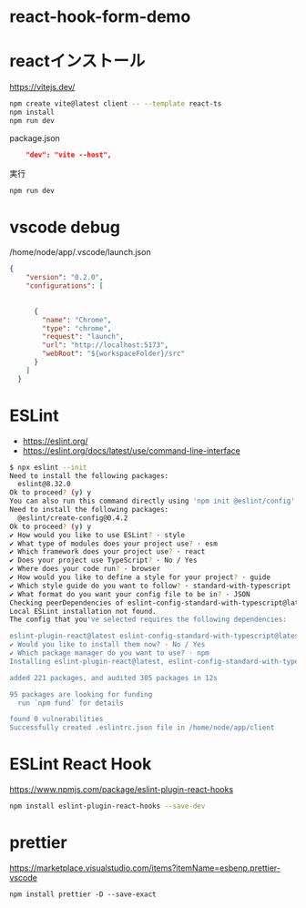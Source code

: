 # react-hook-form-demo

# reactインストール
https://vitejs.dev/

```bash
npm create vite@latest client -- --template react-ts
npm install
npm run dev
```

package.json

```json
    "dev": "vite --host",
```

実行

```bash
npm run dev
```

# vscode debug

/home/node/app/.vscode/launch.json
```json
{
    "version": "0.2.0",
    "configurations": [
    
    
      {
        "name": "Chrome",
        "type": "chrome",
        "request": "launch",
        "url": "http://localhost:5173",
        "webRoot": "${workspaceFolder}/src"
      }
    ]
  }
```

# ESLint
- https://eslint.org/
- https://eslint.org/docs/latest/use/command-line-interface

```bash
$ npx eslint --init
Need to install the following packages:
  eslint@8.32.0
Ok to proceed? (y) y
You can also run this command directly using 'npm init @eslint/config'.
Need to install the following packages:
  @eslint/create-config@0.4.2
Ok to proceed? (y) y
✔ How would you like to use ESLint? · style
✔ What type of modules does your project use? · esm
✔ Which framework does your project use? · react
✔ Does your project use TypeScript? · No / Yes
✔ Where does your code run? · browser
✔ How would you like to define a style for your project? · guide
✔ Which style guide do you want to follow? · standard-with-typescript
✔ What format do you want your config file to be in? · JSON
Checking peerDependencies of eslint-config-standard-with-typescript@latest
Local ESLint installation not found.
The config that you've selected requires the following dependencies:

eslint-plugin-react@latest eslint-config-standard-with-typescript@latest @typescript-eslint/eslint-plugin@^5.0.0 eslint@^8.0.1 eslint-plugin-import@^2.25.2 eslint-plugin-n@^15.0.0 eslint-plugin-promise@^6.0.0 typescript@*
✔ Would you like to install them now? · No / Yes
✔ Which package manager do you want to use? · npm
Installing eslint-plugin-react@latest, eslint-config-standard-with-typescript@latest, @typescript-eslint/eslint-plugin@^5.0.0, eslint@^8.0.1, eslint-plugin-import@^2.25.2, eslint-plugin-n@^15.0.0, eslint-plugin-promise@^6.0.0, typescript@*

added 221 packages, and audited 305 packages in 12s

95 packages are looking for funding
  run `npm fund` for details

found 0 vulnerabilities
Successfully created .eslintrc.json file in /home/node/app/client
```

# ESLint React Hook
https://www.npmjs.com/package/eslint-plugin-react-hooks

```bash
npm install eslint-plugin-react-hooks --save-dev
```

# prettier
https://marketplace.visualstudio.com/items?itemName=esbenp.prettier-vscode

```
npm install prettier -D --save-exact
```